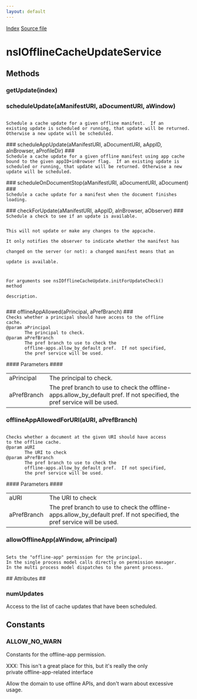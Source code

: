 ```yaml
---
layout: default
---
```

<div id='links'><a href="../index.html">Index</a>
<a href="http://dxr.mozilla.org/mozilla-central/source/uriloader/prefetch/nsIOfflineCacheUpdate.idl">Source file</a>
</div>

# nsIOfflineCacheUpdateService #

## Methods ##

### getUpdate(index) ###

### scheduleUpdate(aManifestURI, aDocumentURI, aWindow) ###
<code>  
Schedule a cache update for a given offline manifest.  If an  
existing update is scheduled or running, that update will be returned.  
Otherwise a new update will be scheduled.  
  
</code>
### scheduleAppUpdate(aManifestURI, aDocumentURI, aAppID, aInBrowser, aProfileDir) ###
<code>  
Schedule a cache update for a given offline manifest using app cache  
bound to the given appID+inBrowser flag.  If an existing update is  
scheduled or running, that update will be returned. Otherwise a new  
update will be scheduled.  
  
</code>
### scheduleOnDocumentStop(aManifestURI, aDocumentURI, aDocument) ###
<code>  
Schedule a cache update for a manifest when the document finishes  
loading.  
  
</code>
### checkForUpdate(aManifestURI, aAppID, aInBrowser, aObserver) ###
<code>  
Schedule a check to see if an update is available.  
  
This will not update or make any changes to the appcache.  
It only notifies the observer to indicate whether the manifest has  
changed on the server (or not): a changed manifest means that an  
update is available.  
  
For arguments see nsIOfflineCacheUpdate.initForUpdateCheck() method  
description.  
  
</code>
### offlineAppAllowed(aPrincipal, aPrefBranch) ###
<code>  
Checks whether a principal should have access to the offline  
cache.  
@param aPrincipal  
       The principal to check.  
@param aPrefBranch  
       The pref branch to use to check the  
       offline-apps.allow_by_default pref.  If not specified,  
       the pref service will be used.  
  
</code>
#### Parameters ####

<table>

<tr>
<td>aPrincipal</td>
<td>       The principal to check.  
</td>
</tr>

<tr>
<td>aPrefBranch</td>
<td>       The pref branch to use to check the  
       offline-apps.allow_by_default pref.  If not specified,  
       the pref service will be used.  
</td>
</tr>

</table>

### offlineAppAllowedForURI(aURI, aPrefBranch) ###
<code>  
Checks whether a document at the given URI should have access  
to the offline cache.  
@param aURI  
       The URI to check  
@param aPrefBranch  
       The pref branch to use to check the  
       offline-apps.allow_by_default pref.  If not specified,  
       the pref service will be used.  
  
</code>
#### Parameters ####

<table>

<tr>
<td>aURI</td>
<td>       The URI to check  
</td>
</tr>

<tr>
<td>aPrefBranch</td>
<td>       The pref branch to use to check the  
       offline-apps.allow_by_default pref.  If not specified,  
       the pref service will be used.  
</td>
</tr>

</table>

### allowOfflineApp(aWindow, aPrincipal) ###
<code>  
Sets the "offline-app" permission for the principal.  
In the single process model calls directly on permission manager.  
In the multi process model dispatches to the parent process.  
  
</code>
## Attributes ##

### numUpdates ###
  
Access to the list of cache updates that have been scheduled.  
  

## Constants ##

### ALLOW_NO_WARN ###
  
Constants for the offline-app permission.  
  
XXX: This isn't a great place for this, but it's really the only  
private offline-app-related interface  
  
  
Allow the domain to use offline APIs, and don't warn about excessive  
usage.  
  

